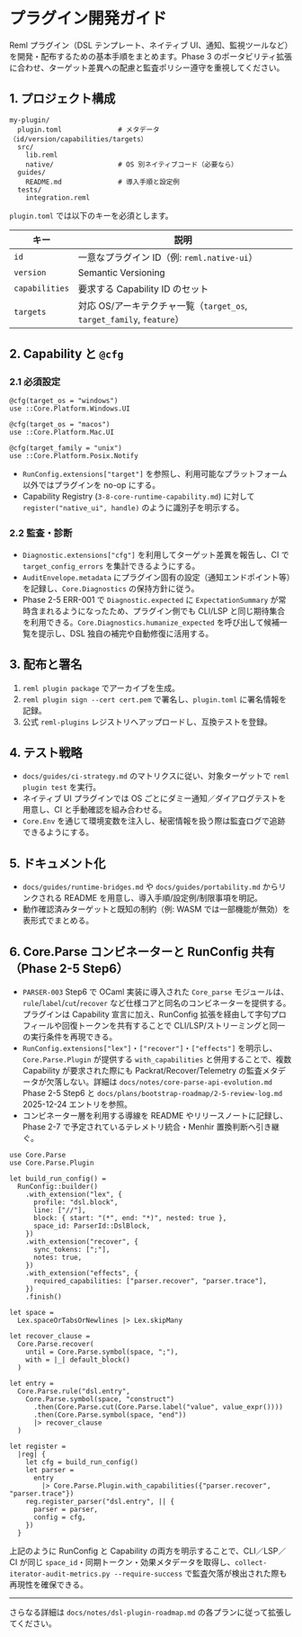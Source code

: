 # プラグイン開発ガイド

Reml プラグイン（DSL テンプレート、ネイティブ UI、通知、監視ツールなど）を開発・配布するための基本手順をまとめます。Phase 3 のポータビリティ拡張に合わせ、ターゲット差異への配慮と監査ポリシー遵守を重視してください。

## 1. プロジェクト構成

```
my-plugin/
  plugin.toml              # メタデータ（id/version/capabilities/targets）
  src/
    lib.reml
    native/                # OS 別ネイティブコード（必要なら）
  guides/
    README.md              # 導入手順と設定例
  tests/
    integration.reml
```

`plugin.toml` では以下のキーを必須とします。

| キー | 説明 |
| --- | --- |
| `id` | 一意なプラグイン ID（例: `reml.native-ui`） |
| `version` | Semantic Versioning |
| `capabilities` | 要求する Capability ID のセット |
| `targets` | 対応 OS/アーキテクチャ一覧（`target_os`, `target_family`, `feature`） |

## 2. Capability と `@cfg`

### 2.1 必須設定

```reml
@cfg(target_os = "windows")
use ::Core.Platform.Windows.UI

@cfg(target_os = "macos")
use ::Core.Platform.Mac.UI

@cfg(target_family = "unix")
use ::Core.Platform.Posix.Notify
```

- `RunConfig.extensions["target"]` を参照し、利用可能なプラットフォーム以外ではプラグインを no-op にする。
- Capability Registry (`3-8-core-runtime-capability.md`) に対して `register("native_ui", handle)` のように識別子を明示する。

### 2.2 監査・診断

- `Diagnostic.extensions["cfg"]` を利用してターゲット差異を報告し、CI で `target_config_errors` を集計できるようにする。
- `AuditEnvelope.metadata` にプラグイン固有の設定（通知エンドポイント等）を記録し、`Core.Diagnostics` の保持方針に従う。
- Phase 2-5 ERR-001 で `Diagnostic.expected` に `ExpectationSummary` が常時含まれるようになったため、プラグイン側でも CLI/LSP と同じ期待集合を利用できる。`Core.Diagnostics.humanize_expected` を呼び出して候補一覧を提示し、DSL 独自の補完や自動修復に活用する。

## 3. 配布と署名

1. `reml plugin package` でアーカイブを生成。
2. `reml plugin sign --cert cert.pem` で署名し、`plugin.toml` に署名情報を記録。
3. 公式 `reml-plugins` レジストリへアップロードし、互換テストを登録。

## 4. テスト戦略

- `docs/guides/ci-strategy.md` のマトリクスに従い、対象ターゲットで `reml plugin test` を実行。
- ネイティブ UI プラグインでは OS ごとにダミー通知／ダイアログテストを用意し、CI と手動確認を組み合わせる。
- `Core.Env` を通じて環境変数を注入し、秘密情報を扱う際は監査ログで追跡できるようにする。

## 5. ドキュメント化

- `docs/guides/runtime-bridges.md` や `docs/guides/portability.md` からリンクされる README を用意し、導入手順/設定例/制限事項を明記。
- 動作確認済みターゲットと既知の制約（例: WASM では一部機能が無効）を表形式でまとめる。

## 6. Core.Parse コンビネーターと RunConfig 共有（Phase 2-5 Step6）

- `PARSER-003` Step6 で OCaml 実装に導入された `Core_parse` モジュールは、`rule`/`label`/`cut`/`recover` など仕様コアと同名のコンビネーターを提供する。プラグインは Capability 宣言に加え、RunConfig 拡張を経由して字句プロフィールや回復トークンを共有することで CLI/LSP/ストリーミングと同一の実行条件を再現できる。
- `RunConfig.extensions["lex"]`・`["recover"]`・`["effects"]` を明示し、`Core.Parse.Plugin` が提供する `with_capabilities` と併用することで、複数 Capability が要求された際にも Packrat/Recover/Telemetry の監査メタデータが欠落しない。詳細は `docs/notes/core-parse-api-evolution.md` Phase 2-5 Step6 と `docs/plans/bootstrap-roadmap/2-5-review-log.md` 2025-12-24 エントリを参照。
- コンビネーター層を利用する導線を README やリリースノートに記録し、Phase 2-7 で予定されているテレメトリ統合・Menhir 置換判断へ引き継ぐ。

```reml
use Core.Parse
use Core.Parse.Plugin

let build_run_config() =
  RunConfig::builder()
    .with_extension("lex", {
      profile: "dsl.block",
      line: ["//"],
      block: { start: "(*", end: "*)", nested: true },
      space_id: ParserId::DslBlock,
    })
    .with_extension("recover", {
      sync_tokens: [";"],
      notes: true,
    })
    .with_extension("effects", {
      required_capabilities: ["parser.recover", "parser.trace"],
    })
    .finish()

let space =
  Lex.spaceOrTabsOrNewlines |> Lex.skipMany

let recover_clause =
  Core.Parse.recover(
    until = Core.Parse.symbol(space, ";"),
    with = |_| default_block()
  )

let entry =
  Core.Parse.rule("dsl.entry",
    Core.Parse.symbol(space, "construct")
      .then(Core.Parse.cut(Core.Parse.label("value", value_expr())))
      .then(Core.Parse.symbol(space, "end"))
      |> recover_clause
  )

let register =
  |reg| {
    let cfg = build_run_config()
    let parser =
      entry
        |> Core.Parse.Plugin.with_capabilities({"parser.recover", "parser.trace"})
    reg.register_parser("dsl.entry", || {
      parser = parser,
      config = cfg,
    })
  }
```

上記のように RunConfig と Capability の両方を明示することで、CLI／LSP／CI が同じ `space_id`・同期トークン・効果メタデータを取得し、`collect-iterator-audit-metrics.py --require-success` で監査欠落が検出された際も再現性を確保できる。

---

さらなる詳細は `docs/notes/dsl-plugin-roadmap.md` の各プランに従って拡張してください。
